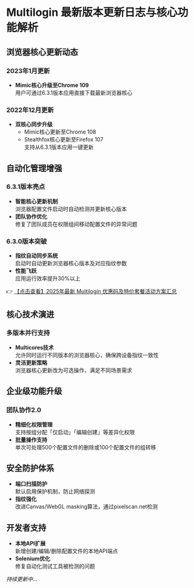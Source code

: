 # Multilogin 最新版本更新日志与核心功能解析

## 浏览器核心更新动态

### 2023年1月更新
- **Mimic核心升级至Chrome 109**  
  用户可通过6.3.1版本应用直接下载最新浏览器核心

### 2022年12月更新
- **双核心同步升级**  
  - Mimic核心更新至Chrome 108
  - Stealthfox核心更新至Firefox 107  
  支持从6.3.1版本应用一键更新

## 自动化管理增强
### 6.3.1版本亮点
- **智能核心更新机制**  
  浏览器配置文件启动时自动检测并更新核心版本
- **团队协作优化**  
  修复了团队成员在权限组间移动配置文件的异常问题

### 6.3.0版本突破
- **指纹自动同步系统**  
  启动时自动更新浏览器核心版本及对应指纹参数
- **性能飞跃**  
  应用运行效率提升30%以上

👉 [【点击查看】2025年最新 Multilogin 优惠码及特价套餐活动方案汇总](https://bit.ly/multIlogin)

## 核心技术演进
### 多版本并行支持
- **Multicores技术**  
  允许同时运行不同版本的浏览器核心，确保跨设备指纹一致性
- **灵活更新策略**  
  浏览器核心更新改为可选操作，满足不同场景需求

## 企业级功能升级
### 团队协作2.0
- **精细化权限管理**  
  支持按组分配「仅启动」「编辑创建」等差异化权限
- **批量操作支持**  
  单次可处理500个配置文件的删除或100个配置文件的组转移

## 安全防护体系
- **端口扫描防护**  
  默认启用保护机制，防止网络探测
- **指纹强化**  
  改进Canvas/WebGL masking算法，通过pixelscan.net检测

## 开发者支持
- **本地API扩展**  
  新增创建/编辑/删除配置文件的本地API端点
- **Selenium优化**  
  修复自动化测试工具被检测的问题

*持续更新中...*